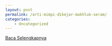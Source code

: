 ```yaml
---
layout: post
permalink: /arti-mimpi-dikejar-makhluk-seram/
categories:
    - Uncategorized
---
```


[Baca Selengkapnya](/03)
